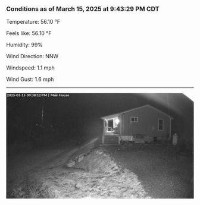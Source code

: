 ### Conditions as of March 15, 2025 at 9:43:29 PM CDT 

Temperature: 56.10 &deg;F

Feels like: 56.10 &deg;F

Humidity: 99%

Wind Direction: NNW

Windspeed: 1.1 mph

Wind Gust: 1.6 mph

---

<img src="./images/latest.jpeg"/>

